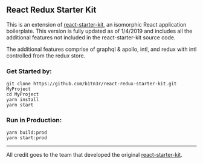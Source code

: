 ## React Redux Starter Kit

This is an extension of [react-starter-kit](https://github.com/kriasoft/react-starter-kit), an isomorphic React
application boilerplate. This version is fully updated as of 1/4/2019 and includes all the additional features
not included in the react-starter-kit source code.

The additional features comprise of graphql & apollo, intl, and redux with intl controlled from the redux store.

### Get Started by:

```
git clone https://github.com/b1tn3r/react-redux-starter-kit.git MyProject
cd MyProject
yarn install
yarn start
```

### Run in Production:

```
yarn build:prod
yarn start:prod
```

---

All credit goes to the team that developed the original [react-starter-kit](https://github.com/kriasoft/react-starter-kit).
